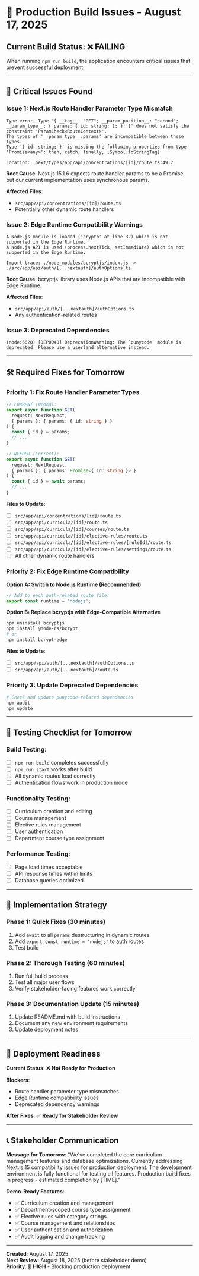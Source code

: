 # 🚨 Production Build Issues - August 17, 2025

## **Current Build Status**: ❌ **FAILING**

When running `npm run build`, the application encounters critical issues that prevent successful deployment.

---

## **🔴 Critical Issues Found**

### **Issue 1: Next.js Route Handler Parameter Type Mismatch**
```
Type error: Type '{ __tag__: "GET"; __param_position__: "second"; __param_type__: { params: { id: string; }; }; }' does not satisfy the constraint 'ParamCheck<RouteContext>'.
The types of '__param_type__.params' are incompatible between these types.
Type '{ id: string; }' is missing the following properties from type 'Promise<any>': then, catch, finally, [Symbol.toStringTag]

Location: .next/types/app/api/concentrations/[id]/route.ts:49:7
```

**Root Cause**: Next.js 15.1.6 expects route handler params to be a Promise, but our current implementation uses synchronous params.

**Affected Files**:
- `src/app/api/concentrations/[id]/route.ts`
- Potentially other dynamic route handlers

### **Issue 2: Edge Runtime Compatibility Warnings**
```
A Node.js module is loaded ('crypto' at line 32) which is not supported in the Edge Runtime.
A Node.js API is used (process.nextTick, setImmediate) which is not supported in the Edge Runtime.

Import trace: ./node_modules/bcryptjs/index.js -> ./src/app/api/auth/[...nextauth]/authOptions.ts
```

**Root Cause**: bcryptjs library uses Node.js APIs that are incompatible with Edge Runtime.

**Affected Files**:
- `src/app/api/auth/[...nextauth]/authOptions.ts`
- Any authentication-related routes

### **Issue 3: Deprecated Dependencies**
```
(node:6620) [DEP0040] DeprecationWarning: The `punycode` module is deprecated. Please use a userland alternative instead.
```

---

## **🛠️ Required Fixes for Tomorrow**

### **Priority 1: Fix Route Handler Parameter Types**
```typescript
// CURRENT (Wrong):
export async function GET(
  request: NextRequest,
  { params }: { params: { id: string } }
) {
  const { id } = params;
  // ...
}

// NEEDED (Correct):
export async function GET(
  request: NextRequest,
  { params }: { params: Promise<{ id: string }> }
) {
  const { id } = await params;
  // ...
}
```

**Files to Update**:
- [ ] `src/app/api/concentrations/[id]/route.ts`
- [ ] `src/app/api/curricula/[id]/route.ts`
- [ ] `src/app/api/curricula/[id]/courses/route.ts`
- [ ] `src/app/api/curricula/[id]/elective-rules/route.ts`
- [ ] `src/app/api/curricula/[id]/elective-rules/[ruleId]/route.ts`
- [ ] `src/app/api/curricula/[id]/elective-rules/settings/route.ts`
- [ ] All other dynamic route handlers

### **Priority 2: Fix Edge Runtime Compatibility**

**Option A: Switch to Node.js Runtime (Recommended)**
```typescript
// Add to each auth-related route file:
export const runtime = 'nodejs';
```

**Option B: Replace bcryptjs with Edge-Compatible Alternative**
```bash
npm uninstall bcryptjs
npm install @node-rs/bcrypt
# or
npm install bcrypt-edge
```

**Files to Update**:
- [ ] `src/app/api/auth/[...nextauth]/authOptions.ts`
- [ ] `src/app/api/auth/[...nextauth]/route.ts`

### **Priority 3: Update Deprecated Dependencies**
```bash
# Check and update punycode-related dependencies
npm audit
npm update
```

---

## **🧪 Testing Checklist for Tomorrow**

### **Build Testing**:
- [ ] `npm run build` completes successfully
- [ ] `npm run start` works after build
- [ ] All dynamic routes load correctly
- [ ] Authentication flows work in production mode

### **Functionality Testing**:
- [ ] Curriculum creation and editing
- [ ] Course management
- [ ] Elective rules management
- [ ] User authentication
- [ ] Department course type assignment

### **Performance Testing**:
- [ ] Page load times acceptable
- [ ] API response times within limits
- [ ] Database queries optimized

---

## **📝 Implementation Strategy**

### **Phase 1: Quick Fixes (30 minutes)**
1. Add `await` to all `params` destructuring in dynamic routes
2. Add `export const runtime = 'nodejs'` to auth routes
3. Test build

### **Phase 2: Thorough Testing (60 minutes)**
1. Run full build process
2. Test all major user flows
3. Verify stakeholder-facing features work correctly

### **Phase 3: Documentation Update (15 minutes)**
1. Update README.md with build instructions
2. Document any new environment requirements
3. Update deployment notes

---

## **🔄 Deployment Readiness**

**Current Status**: ❌ **Not Ready for Production**

**Blockers**:
- Route handler parameter type mismatches
- Edge Runtime compatibility issues
- Deprecated dependency warnings

**After Fixes**: ✅ **Ready for Stakeholder Review**

---

## **📞 Stakeholder Communication**

**Message for Tomorrow**:
"We've completed the core curriculum management features and database optimizations. Currently addressing Next.js 15 compatibility issues for production deployment. The development environment is fully functional for testing all features. Production build fixes in progress - estimated completion by [TIME]."

**Demo-Ready Features**:
- ✅ Curriculum creation and management
- ✅ Department-scoped course type assignment
- ✅ Elective rules with category strings
- ✅ Course management and relationships
- ✅ User authentication and authorization
- ✅ Audit logging and change tracking

---

**Created**: August 17, 2025  
**Next Review**: August 18, 2025 (before stakeholder demo)  
**Priority**: 🔴 **HIGH** - Blocking production deployment
